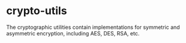 crypto-utils
============

The cryptographic utilities contain implementations for symmetric and asymmetric encryption, including AES, DES, RSA, etc.
